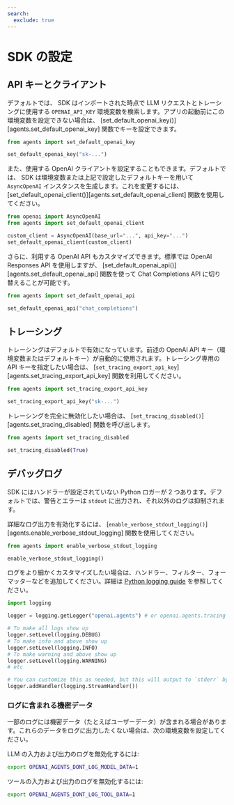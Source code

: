 ```yaml
---
search:
  exclude: true
---
```

# SDK の設定

## API キーとクライアント

デフォルトでは、 SDK はインポートされた時点で LLM リクエストとトレーシングに使用する `OPENAI_API_KEY` 環境変数を検索します。アプリの起動前にこの環境変数を設定できない場合は、 [set_default_openai_key()][agents.set_default_openai_key] 関数でキーを設定できます。  

```python
from agents import set_default_openai_key

set_default_openai_key("sk-...")
```

また、使用する OpenAI クライアントを設定することもできます。デフォルトでは、 SDK は環境変数または上記で設定したデフォルトキーを用いて `AsyncOpenAI` インスタンスを生成します。これを変更するには、 [set_default_openai_client()][agents.set_default_openai_client] 関数を使用してください。  

```python
from openai import AsyncOpenAI
from agents import set_default_openai_client

custom_client = AsyncOpenAI(base_url="...", api_key="...")
set_default_openai_client(custom_client)
```

さらに、利用する OpenAI API もカスタマイズできます。標準では OpenAI Responses API を使用しますが、 [set_default_openai_api()][agents.set_default_openai_api] 関数を使って Chat Completions API に切り替えることが可能です。  

```python
from agents import set_default_openai_api

set_default_openai_api("chat_completions")
```

## トレーシング

トレーシングはデフォルトで有効になっています。前述の OpenAI API キー（環境変数またはデフォルトキー）が自動的に使用されます。トレーシング専用の API キーを指定したい場合は、 [`set_tracing_export_api_key`][agents.set_tracing_export_api_key] 関数を利用してください。  

```python
from agents import set_tracing_export_api_key

set_tracing_export_api_key("sk-...")
```

トレーシングを完全に無効化したい場合は、 [`set_tracing_disabled()`][agents.set_tracing_disabled] 関数を呼び出します。  

```python
from agents import set_tracing_disabled

set_tracing_disabled(True)
```

## デバッグログ

SDK にはハンドラーが設定されていない Python ロガーが 2 つあります。デフォルトでは、警告とエラーは `stdout` に出力され、それ以外のログは抑制されます。

詳細なログ出力を有効化するには、 [`enable_verbose_stdout_logging()`][agents.enable_verbose_stdout_logging] 関数を使用してください。  

```python
from agents import enable_verbose_stdout_logging

enable_verbose_stdout_logging()
```

ログをより細かくカスタマイズしたい場合は、ハンドラー、フィルター、フォーマッターなどを追加してください。詳細は [Python logging guide](https://docs.python.org/3/howto/logging.html) を参照してください。  

```python
import logging

logger = logging.getLogger("openai.agents") # or openai.agents.tracing for the Tracing logger

# To make all logs show up
logger.setLevel(logging.DEBUG)
# To make info and above show up
logger.setLevel(logging.INFO)
# To make warning and above show up
logger.setLevel(logging.WARNING)
# etc

# You can customize this as needed, but this will output to `stderr` by default
logger.addHandler(logging.StreamHandler())
```

### ログに含まれる機密データ

一部のログには機密データ（たとえばユーザーデータ）が含まれる場合があります。これらのデータをログに出力したくない場合は、次の環境変数を設定してください。

LLM の入力および出力のログを無効化するには:

```bash
export OPENAI_AGENTS_DONT_LOG_MODEL_DATA=1
```

ツールの入力および出力のログを無効化するには:

```bash
export OPENAI_AGENTS_DONT_LOG_TOOL_DATA=1
```